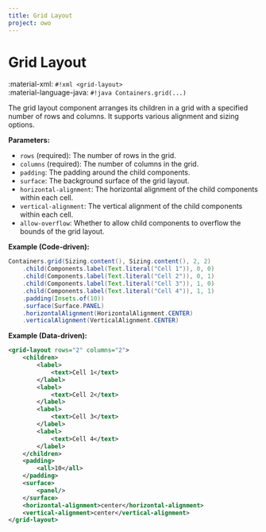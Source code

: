 ```yaml
---
title: Grid Layout
project: owo
---
```


# Grid Layout

:material-xml: `#!xml <grid-layout>`<br>
:material-language-java: `#!java Containers.grid(...)`

The grid layout component arranges its children in a grid with a specified number of rows and columns. It supports various alignment and sizing options.

**Parameters:**

- `rows` (required): The number of rows in the grid.
- `columns` (required): The number of columns in the grid.
- `padding`: The padding around the child components.
- `surface`: The background surface of the grid layout.
- `horizontal-alignment`: The horizontal alignment of the child components within each cell.
- `vertical-alignment`: The vertical alignment of the child components within each cell.
- `allow-overflow`: Whether to allow child components to overflow the bounds of the grid layout.

**Example (Code-driven):**

```java
Containers.grid(Sizing.content(), Sizing.content(), 2, 2)
    .child(Components.label(Text.literal("Cell 1")), 0, 0)
    .child(Components.label(Text.literal("Cell 2")), 0, 1)
    .child(Components.label(Text.literal("Cell 3")), 1, 0)
    .child(Components.label(Text.literal("Cell 4")), 1, 1)
    .padding(Insets.of(10))
    .surface(Surface.PANEL)
    .horizontalAlignment(HorizontalAlignment.CENTER)
    .verticalAlignment(VerticalAlignment.CENTER)
```

**Example (Data-driven):**

```xml
<grid-layout rows="2" columns="2">
    <children>
        <label>
            <text>Cell 1</text>
        </label>
        <label>
            <text>Cell 2</text>
        </label>
        <label>
            <text>Cell 3</text>
        </label>
        <label>
            <text>Cell 4</text>
        </label>
    </children>
    <padding>
        <all>10</all>
    </padding>
    <surface>
        <panel/>
    </surface>
    <horizontal-alignment>center</horizontal-alignment>
    <vertical-alignment>center</vertical-alignment>
</grid-layout>
```